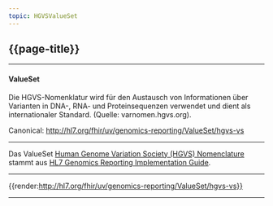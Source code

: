 ```yaml
---
topic: HGVSValueSet
---
```


## {{page-title}}

---

#### ValueSet

Die HGVS-Nomenklatur wird für den Austausch von Informationen über Varianten in DNA-, RNA- und Proteinsequenzen verwendet und dient als internationaler Standard. (Quelle: varnomen.hgvs.org).

Canonical: http://hl7.org/fhir/uv/genomics-reporting/ValueSet/hgvs-vs

---

Das ValueSet [Human Genome Variation Society (HGVS) Nomenclature](http://hl7.org/fhir/uv/genomics-reporting/STU3/ValueSet-hgvs-vs.html) stammt aus [HL7 Genomics Reporting Implementation Guide](http://hl7.org/fhir/uv/genomics-reporting/STU3/).

---

{{render:http://hl7.org/fhir/uv/genomics-reporting/ValueSet/hgvs-vs}}

---
